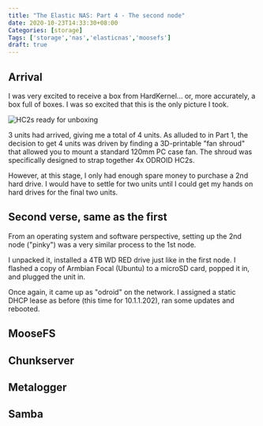 ```yaml
---
title: "The Elastic NAS: Part 4 - The second node"
date: 2020-10-23T14:33:30+08:00
Categories: [storage]
Tags: ['storage','nas','elasticnas','moosefs']
draft: true
---
```


## Arrival
I was very excited to receive a box from HardKernel... or, more accurately, a box full of boxes. I was so excited that this is the only picture I took.

![HC2s ready for unboxing](/img/2020-10-23-hc2-unboxing.jpg)

3 units had arrived, giving me a total of 4 units. As alluded to in Part 1, the decision to get 4 units was driven by finding a 3D-printable "fan shroud" that allowed you to mount a standard 120mm PC case fan. The shroud was specifically designed to strap together 4x ODROID HC2s.

However, at this stage, I only had enough spare money to purchase a 2nd hard drive. I would have to settle for two units until I could get my hands on hard drives for the final two units.

## Second verse, same as the first
From an operating system and software perspective, setting up the 2nd node ("pinky") was a very similar process to the 1st node.

I unpacked it, installed a 4TB WD RED drive just like in the first node. I flashed a copy of Armbian Focal (Ubuntu) to a microSD card, popped it in, and plugged the unit in.

Once again, it came up as "odroid" on the network. I assigned a static DHCP lease as before (this time for 10.1.1.202), ran some updates and rebooted.

## MooseFS

## Chunkserver

## Metalogger

## Samba
